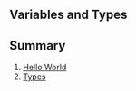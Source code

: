 ## Variables and Types

## Summary
1. [Hello World](./01_hello_world/README.md)
1. [Types](./02_types/README.md)
